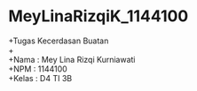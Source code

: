 # MeyLinaRizqiK_1144100

+Tugas Kecerdasan Buatan<br>
 +<br>
 +Nama  : Mey Lina Rizqi Kurniawati<br>
 +NPM   : 1144100<br>
 +Kelas : D4 TI 3B<br>
